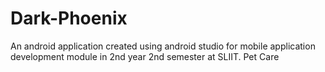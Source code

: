 # Dark-Phoenix
An android application created using android studio for mobile application development module in 2nd year 2nd semester at SLIIT.
Pet Care
